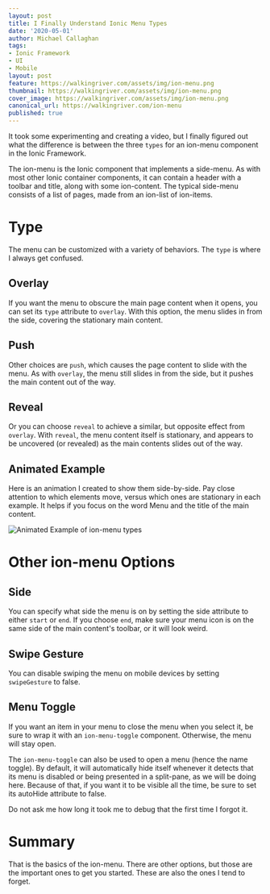 ```yaml
---
layout: post
title: I Finally Understand Ionic Menu Types
date: '2020-05-01'
author: Michael Callaghan
tags: 
- Ionic Framework
- UI
- Mobile
layout: post
feature: https://walkingriver.com/assets/img/ion-menu.png
thumbnail: https://walkingriver.com/assets/img/ion-menu.png
cover_image: https://walkingriver.com/assets/img/ion-menu.png
canonical_url: https://walkingriver.com/ion-menu
published: true
---
```


It took some experimenting and creating a video, but I finally figured out what the difference is between the three `types` for an ion-menu component in the Ionic Framework.

<!--more-->

The ion-menu is the Ionic component that implements a side-menu. As with most other Ionic container components, it can contain a header with a toolbar and title, along with some ion-content. The typical side-menu consists of a list of pages, made from an ion-list of ion-items. 

# Type
The menu can be customized with a variety of behaviors. The `type` is where I always get confused.

## Overlay
If you want the menu to obscure the main page content when it opens, you can set its `type` attribute to `overlay`. With this option, the menu slides in from the side, covering the stationary main content.

## Push
Other choices are `push`, which causes the page content to slide with the menu. As with `overlay`, the menu still slides in from the side, but it pushes the main content out of the way.

## Reveal
Or you can choose `reveal` to achieve a similar, but opposite effect from `overlay`. With `reveal`, the menu content itself is stationary, and appears to be uncovered (or revealed) as the main contents slides out of the way.

## Animated Example
Here is an animation I created to show them side-by-side. Pay close attention to which elements move, versus which ones are stationary in each example. It helps if you focus on the word Menu and the title of the main content.

![Animated Example of ion-menu types](https://walkingriver.com/assets/img/ion-menu-type.gif)

# Other ion-menu Options
## Side
You can specify what side the menu is on by setting the side attribute to either `start` or `end`. If you choose `end`, make sure your menu icon is on the same side of the main content's toolbar, or it will look weird.

## Swipe Gesture
You can disable swiping the menu on mobile devices by setting `swipeGesture` to false.

## Menu Toggle
If you want an item in your menu to close the menu when you select it, be sure to wrap it with an `ion-menu-toggle` component. Otherwise, the menu will stay open. 

The `ion-menu-toggle` can also be used to open a menu (hence the name toggle). By default, it will automatically hide itself whenever it detects that its menu is disabled or being presented in a split-pane, as we will be doing here. Because of that, if you want it to be visible all the time, be sure to set its autoHide attribute to false. 

Do not ask me how long it took me to debug that the first time I forgot it.

# Summary
That is the basics of the ion-menu. There are other options, but those are the important ones to get you started. These are also the ones I tend to forget.
